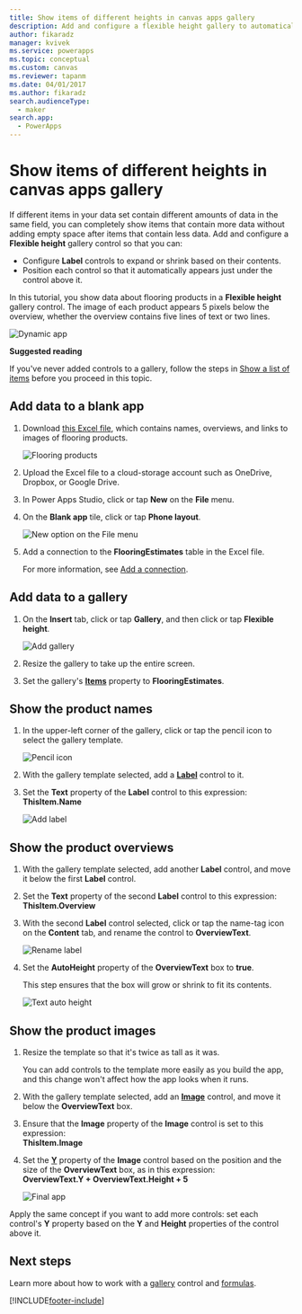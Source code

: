```yaml
---
title: Show items of different heights in canvas apps gallery
description: Add and configure a flexible height gallery to automatically fit the amount of content in each item of the gallery.
author: fikaradz
manager: kvivek
ms.service: powerapps
ms.topic: conceptual
ms.custom: canvas
ms.reviewer: tapanm
ms.date: 04/01/2017
ms.author: fikaradz
search.audienceType: 
  - maker
search.app: 
  - PowerApps
---
```

# Show items of different heights in canvas apps gallery
If different items in your data set contain different amounts of data in the same field, you can completely show items that contain more data without adding empty space after items that contain less data. Add and configure a **Flexible height** gallery control so that you can:

* Configure **Label** controls to expand or shrink based on their contents.
* Position each control so that it automatically appears just under the control above it.

In this tutorial, you show data about flooring products in a **Flexible height** gallery control. The image of each product appears 5 pixels below the overview, whether the overview contains five lines of text or two lines.

![Dynamic app](./media/gallery-dynamic-sizing/dynamic-app.png)

**Suggested reading**

If you've never added controls to a gallery, follow the steps in [Show a list of items](add-gallery.md) before you proceed in this topic.

## Add data to a blank app
1. Download [this Excel file](https://az787822.vo.msecnd.net/documentation/get-started-from-data/FlooringEstimates.xlsx), which contains names, overviews, and links to images of flooring products.

    ![Flooring products](./media/gallery-dynamic-sizing/flooring-products.png)

2. Upload the Excel file to a cloud-storage account such as OneDrive, Dropbox, or Google Drive.

3. In Power Apps Studio, click or tap **New** on the **File** menu.

4. On the **Blank app** tile, click or tap **Phone layout**.

    ![New option on the File menu](./media/gallery-dynamic-sizing/blank-app.png)

5. Add a connection to the **FlooringEstimates** table in the Excel file.

    For more information, see [Add a connection](add-data-connection.md).

## Add data to a gallery
1. On the **Insert** tab, click or tap **Gallery**, and then click or tap **Flexible height**.

    ![Add gallery](./media/gallery-dynamic-sizing/add-flexible.png)
2. Resize the gallery to take up the entire screen.

3. Set the gallery's **[Items](controls/properties-core.md)** property to **FlooringEstimates**.

## Show the product names
1. In the upper-left corner of the gallery, click or tap the pencil icon to select the gallery template.

    ![Pencil icon](./media/gallery-dynamic-sizing/edit-template.png)

2. With the gallery template selected, add a **[Label](controls/control-text-box.md)** control to it.

3. Set the **Text** property of the **Label** control to this expression:<br>
   **ThisItem.Name**

    ![Add label](./media/gallery-dynamic-sizing/add-text-box.png)

## Show the product overviews
1. With the gallery template selected, add another **Label** control, and move it below the first **Label** control.  

2. Set the **Text** property of the second **Label** control to this expression:<br> **ThisItem.Overview**

3. With the second **Label** control selected, click or tap the name-tag icon on the **Content** tab, and rename the control to **OverviewText**.

    ![Rename label](./media/gallery-dynamic-sizing/rename-text-box.png)

4. Set the **AutoHeight** property of the **OverviewText** box to **true**.

    This step ensures that the box will grow or shrink to fit its contents.

      ![Text auto height](./media/gallery-dynamic-sizing/autoheight-text.png)

## Show the product images
1. Resize the template so that it's twice as tall as it was.

    You can add controls to the template more easily as you build the app, and this change won't affect how the app looks when it runs.

2. With the gallery template selected, add an **[Image](controls/control-image.md)** control, and move it below the **OverviewText** box.

3. Ensure that the **Image** property of the **Image** control is set to this expression:<br>
    **ThisItem.Image**

4. Set the **[Y](controls/properties-core.md)** property of the **Image** control based on the position and the size of the **OverviewText** box, as in this expression:
   <br>**OverviewText.Y + OverviewText.Height + 5**

    ![Final app](./media/gallery-dynamic-sizing/final-app.png)

Apply the same concept if you want to add more controls: set each control's **Y** property based on the **Y** and **Height** properties of the control above it.

## Next steps
Learn more about how to work with a [gallery](working-with-forms.md) control and [formulas](working-with-formulas.md).


[!INCLUDE[footer-include](../../includes/footer-banner.md)]